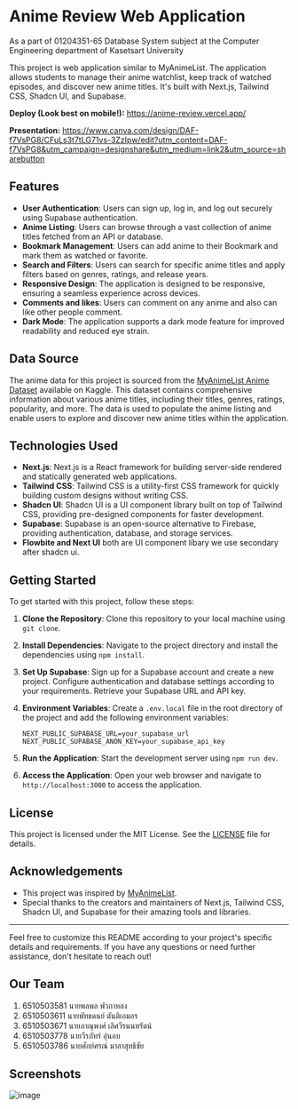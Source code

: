 # Anime Review Web Application

As a part of 01204351-65 Database System subject at the Computer Engineering department of Kasetsart University

This project is web application similar to MyAnimeList. The application allows students to manage their anime watchlist, keep track of watched episodes, and discover new anime titles. It's built with Next.js, Tailwind CSS, Shadcn UI, and Supabase.


**Deploy (Look best on mobile!):** https://anime-review.vercel.app/

**Presentation:** https://www.canva.com/design/DAF-f7VsPG8/CFuLs3t7tLG71vs-3ZzIpw/edit?utm_content=DAF-f7VsPG8&utm_campaign=designshare&utm_medium=link2&utm_source=sharebutton

## Features

- **User Authentication**: Users can sign up, log in, and log out securely using Supabase authentication.
- **Anime Listing**: Users can browse through a vast collection of anime titles fetched from an API or database.
- **Bookmark Management**: Users can add anime to their Bookmark and mark them as watched or favorite.
- **Search and Filters**: Users can search for specific anime titles and apply filters based on genres, ratings, and release years.
- **Responsive Design**: The application is designed to be responsive, ensuring a seamless experience across devices.
- **Comments and likes**: Users can comment on any anime and also can like other people comment. 
- **Dark Mode**: The application supports a dark mode feature for improved readability and reduced eye strain.

## Data Source

The anime data for this project is sourced from the [MyAnimeList Anime Dataset](https://www.kaggle.com/datasets/andreuvallhernndez/myanimelist) available on Kaggle. This dataset contains comprehensive information about various anime titles, including their titles, genres, ratings, popularity, and more. The data is used to populate the anime listing and enable users to explore and discover new anime titles within the application.

## Technologies Used

- **Next.js**: Next.js is a React framework for building server-side rendered and statically generated web applications.
- **Tailwind CSS**: Tailwind CSS is a utility-first CSS framework for quickly building custom designs without writing CSS.
- **Shadcn UI**: Shadcn UI is a UI component library built on top of Tailwind CSS, providing pre-designed components for faster development.
- **Supabase**: Supabase is an open-source alternative to Firebase, providing authentication, database, and storage services.
- **Flowbite and Next UI** both are UI component libary we use secondary after shadcn ui. 

## Getting Started

To get started with this project, follow these steps:

1. **Clone the Repository**: Clone this repository to your local machine using `git clone`.
2. **Install Dependencies**: Navigate to the project directory and install the dependencies using `npm install`.
3. **Set Up Supabase**: Sign up for a Supabase account and create a new project. Configure authentication and database settings according to your requirements. Retrieve your Supabase URL and API key.
4. **Environment Variables**: Create a `.env.local` file in the root directory of the project and add the following environment variables:

    ```
    NEXT_PUBLIC_SUPABASE_URL=your_supabase_url
    NEXT_PUBLIC_SUPABASE_ANON_KEY=your_supabase_api_key
    ```

5. **Run the Application**: Start the development server using `npm run dev`.
6. **Access the Application**: Open your web browser and navigate to `http://localhost:3000` to access the application.

## License

This project is licensed under the MIT License. See the [LICENSE](LICENSE) file for details.

## Acknowledgements

- This project was inspired by [MyAnimeList](https://myanimelist.net/).
- Special thanks to the creators and maintainers of Next.js, Tailwind CSS, Shadcn UI, and Supabase for their amazing tools and libraries.

---

Feel free to customize this README according to your project's specific details and requirements. If you have any questions or need further assistance, don't hesitate to reach out!

## Our Team

1. 6510503581 นายพลพล พัวกาหลง
2. 6510503611 นายพัทธดนย์ ตันติเอมอร
3. 6510503671 นายภาณุพงศ์ เลิศวีรนนทรัตน์
4. 6510503778 นายวีรภัทร์ อุ่นอบ
5. 6510503786 นายศักย์ศรณ์ มาลาสุทธิชัย


## Screenshots

![image](https://github.com/inspirezuza/anime-review/assets/102022496/65aaa580-cf20-4ad7-b4bb-e374bc07f54c)

